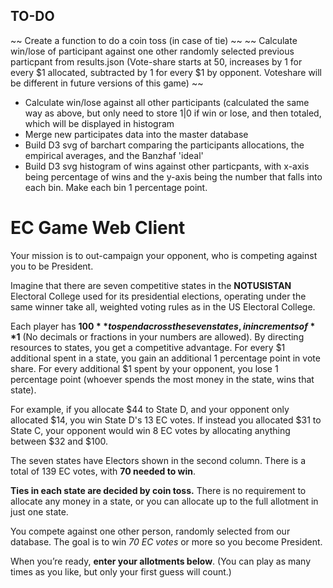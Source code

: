 ## TO-DO

~~ Create a function to do a coin toss (in case of tie) ~~
~~ Calculate win/lose of participant against one other randomly selected previous particpant from results.json (Vote-share starts at 50, increases by 1 for every $1 allocated, subtracted by 1 for every $1 by opponent. Voteshare will be different in future versions of this game) ~~
- Calculate win/lose against all other participants (calculated the same way as above, but only need to store 1|0 if win or lose, and then totaled, which will be displayed in histogram
- Merge new participates data into the master database
- Build D3 svg of barchart comparing the participants allocations, the empirical averages, and the Banzhaf 'ideal'
- Build D3 svg histogram of wins against other particpants, with x-axis being percentage of wins and the y-axis being the number that falls into each bin. Make each bin 1 percentage point.

# EC Game Web Client

Your mission is to out-campaign your opponent, who is competing against you to be President.

Imagine that there are seven competitive states in the **NOTUSISTAN** Electoral College used for its presidential elections, operating under the same winner take all, weighted voting rules as in the US Electoral College.

Each player has **$100** to spend across the seven states, in increments of **$1** (No decimals or fractions in your numbers are allowed). By directing resources to states, you get a competitive advantage. For every $1 additional spent in a state, you gain an additional 1 percentage point in vote share. For every additional $1 spent by your opponent, you lose 1 percentage point (whoever spends the most money in the state, wins that state).

For example, if you allocate $44 to State D, and your opponent only allocated $14, you win State D's 13 EC votes. If instead you allocated $31 to State C, your opponent would win 8 EC votes by allocating anything between $32 and $100.

The seven states have Electors shown in the second column. There is a total of 139 EC votes, with **70 needed to win**.

**Ties in each state are decided by coin toss.** There is no requirement to allocate any money in a state, or you can allocate up to the full allotment in just one state.

You compete against one other person, randomly selected from our database. The goal is to win *70 EC votes* or more so you become President.

When you’re ready, **enter your allotments below**. (You can play as many times as you like, but only your first guess will count.)



